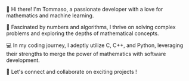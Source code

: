 👋 Hi there! I'm Tommaso, a passionate developer with a love for mathematics and machine learning. 

🧮 Fascinated by numbers and algorithms, I thrive on solving complex problems and exploring the depths of mathematical concepts.

💻 In my coding journey, I adeptly utilize C, C++, and Python, leveraging their strengths to merge the power of mathematics with software development.

🌟 Let's connect and collaborate on exciting projects !


